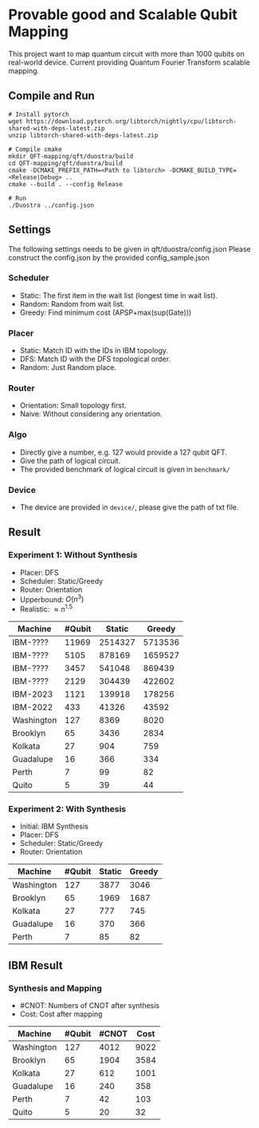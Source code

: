 # Provable good and Scalable Qubit Mapping
This project want to map quantum circuit with more than 1000 qubits on real-world device. Current providing Quantum Fourier Transform scalable mapping.

## Compile and Run
```bash=
# Install pytorch
wget https://download.pytorch.org/libtorch/nightly/cpu/libtorch-shared-with-deps-latest.zip
unzip libtorch-shared-with-deps-latest.zip

# Compile cmake
mkdir QFT-mapping/qft/duostra/build
cd QFT-mapping/qft/duostra/build
cmake -DCMAKE_PREFIX_PATH=<Path to libtorch> -DCMAKE_BUILD_TYPE=<Release|Debug> ..
cmake --build . --config Release

# Run
./Duostra ../config.json
```

## Settings
The following settings needs to be given in qft/duostra/config.json
Please construct the config.json by the provided config_sample.json
### Scheduler
* Static:  The first item in the wait list (longest time in wait list).
* Random:  Random from wait list.
* Greedy:  Find minimum cost (APSP+max(sup(Gate)))
### Placer
* Static: Match ID with the IDs in IBM topology.
* DFS: Match ID with the DFS topological order.
* Random: Just Random place.
### Router
* Orientation: Small topology first.
* Naive: Without considering any orientation.
### Algo
* Directly give a number, e.g. 127 would provide a 127 qubit QFT.
* Give the path of logical circuit.
* The provided benchmark of logical circuit is given in  ``` benchmark/ ```
### Device
* The device are provided in  ``` device/ ```, please give the path of txt file.
## Result

### Experiment 1: Without Synthesis
* Placer: DFS
* Scheduler: Static/Greedy
* Router: Orientation
* Upperbound: $O(n^{3})$
* Realistic: $\approx n^{1.5}$

|  Machine   | #Qubit | Static | Greedy |
| ---------- | ------ | ------ | ------ |
| IBM-????   |  11969 | 2514327 | 5713536 |
| IBM-????   |   5105 |  878169 | 1659527 |
| IBM-????   |   3457 |  541048 |  869439 |
| IBM-????   |   2129 |  304439 |  422602 |
| IBM-2023   |   1121 | 139918 | 178256 |
| IBM-2022   |    433 |  41326 |  43592 |
| Washington |    127 |   8369 |   8020 |
| Brooklyn   |     65 |   3436 |   2834 |
| Kolkata    |     27 |    904 |    759 |
| Guadalupe  |     16 |    366 |    334 |
| Perth      |      7 |     99 |     82 |
| Quito      |      5 |     39 |     44 |

### Experiment 2: With Synthesis
* Initial: IBM Synthesis
* Placer: DFS
* Scheduler: Static/Greedy
* Router: Orientation

|  Machine   | #Qubit | Static | Greedy |
| ---------- | ------ | ------ | ------ |
| Washington |    127 |   3877 |   3046 |
| Brooklyn   |     65 |   1969 |   1687 |
| Kolkata    |     27 |    777 |    745 |
| Guadalupe  |     16 |    370 |    366 |
| Perth      |      7 |     85 |     82 |

## IBM Result
### Synthesis and Mapping

* #CNOT: Numbers of CNOT after synthesis
* Cost: Cost after mapping

| Machine    | #Qubit | #CNOT | Cost |
| --------   | ------ | ----- | ---- | 
| Washington |    127 |  4012 | 9022 | 
| Brooklyn   |     65 |  1904 | 3584 |
| Kolkata    |     27 |   612 | 1001 |
| Guadalupe  |     16 |   240 |  358 |
| Perth      |      7 |    42 |  103 |
| Quito      |      5 |    20 |   32 |